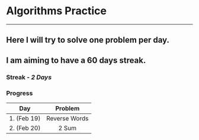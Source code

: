 # Algorithms Practice
***
## Here I will try to solve one problem per day.
## I am aiming to have a 60 days streak.

### Streak - _2 Days_

### **Progress** 
| Day  | Problem |
| ------------- |:-------------:|
| 1. (Feb 19)     | Reverse Words     |
| 2. (Feb 20)     | 2 Sum     |

